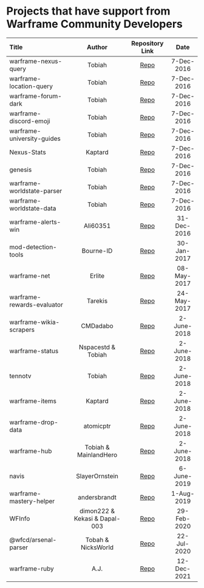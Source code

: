 # Projects that have support from Warframe Community Developers

Title | Author | Repository Link | Date |
:--- | :---: | :---: | :---:|
warframe-nexus-query | Tobiah | [Repo](https://github.com/WFCD/warframe-nexus-query) | 7-Dec-2016
warframe-location-query | Tobiah | [Repo](https://github.com/WFCD/warframe-location-query) | 7-Dec-2016
warframe-forum-dark | Tobiah | [Repo](https://github.com/WFCD/warframe-forum-dark) | 7-Dec-2016
warframe-discord-emoji | Tobiah | [Repo](https://github.com/WFCD/warframe-discord-emoji) | 7-Dec-2016
warframe-university-guides | Tobiah | [Repo](https://github.com/WFCD/warframe-university-guides) | 7-Dec-2016
Nexus-Stats | Kaptard | [Repo](https://github.com/Kaptard/Nexus-Stats) | 7-Dec-2016
genesis | Tobiah | [Repo](https://github.com/WFCD/genesis) | 7-Dec-2016
warframe-worldstate-parser | Tobiah | [Repo](https://github.com/WFCD/warframe-worldstate-parser) | 7-Dec-2016
warframe-worldstate-data | Tobiah | [Repo](https://github.com/WFCD/warframe-worldstate-data) | 7-Dec-2016
warframe-alerts-win | Ali60351 | [Repo](https://github.com/WFCD/warframe-alerts-win) | 31-Dec-2016
mod-detection-tools | Bourne-ID | [Repo](https://github.com/WFCD/Mod-Detection-Tools) | 30-Jan-2017
warframe-net | Erlite | [Repo](https://github.com/WFCD/warframe-net) | 08-May-2017
warframe-rewards-evaluator | Tarekis | [Repo](https://github.com/WFCD/warframe-rewards-evaluator) | 24-May-2017
warframe-wikia-scrapers | CMDadabo | [Repo](https://github.com/WFCD/warframe-wikia-scrapers) | 2-June-2018
warframe-status | Nspacestd & Tobiah | [Repo](https://github.com/WFCD/warframe-status) | 2-June-2018
tennotv | Tobiah | [Repo](https://github.com/WFCD/tennotv) | 2-June-2018
warframe-items | Kaptard | [Repo](https://github.com/WFCD/warframe-items) | 2-June-2018
warframe-drop-data | atomicptr | [Repo](https://github.com/WFCD/warframe-drop-data) | 2-June-2018
warframe-hub | Tobiah & MainlandHero | [Repo](https://github.com/WFCD/warframe-hub) | 2-June-2018
navis | SlayerOrnstein | [Repo](https://github.com/WFCD/navis) | 6-June-2019
warframe-mastery-helper | andersbrandt | [Repo](https://github.com/andersbrandt/warframe-mastery-helper/) | 1-Aug-2019
WFInfo | dimon222 & Kekasi & Dapal-003 | [Repo](https://github.com/wfcd/WFInfo) | 29-Feb-2020
@wfcd/arsenal-parser | Tobah & NicksWorld | [Repo](https://github.com/wfcd/arsenal-parser) | 22-Jul-2020
warframe-ruby | A.J. | [Repo](https://github.com/wfcd/warframe-ruby) | 12-Dec-2021
